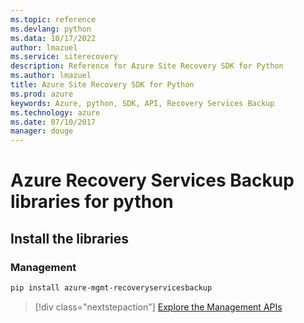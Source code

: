 ```yaml
---
ms.topic: reference
ms.devlang: python
ms.data: 10/17/2022
author: lmazuel
ms.service: siterecovery
description: Reference for Azure Site Recovery SDK for Python
ms.author: lmazuel
title: Azure Site Recovery SDK for Python
ms.prod: azure
keywords: Azure, python, SDK, API, Recovery Services Backup
ms.technology: azure
ms.date: 07/10/2017
manager: douge
---
```

# Azure Recovery Services Backup libraries for python

## Install the libraries


### Management

```bash
pip install azure-mgmt-recoveryservicesbackup
```
> [!div class="nextstepaction"]
> [Explore the Management APIs](/python/api/overview/azure/recoveryservicesbackup/management)